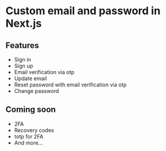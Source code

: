 # Custom email and password in Next.js

## Features

- Sign in
- Sign up
- Email verification via otp
- Update email
- Reset password with email verification via otp
- Change password

## Coming soon

- 2FA
- Recovery codes
- totp for 2FA
- And more...
